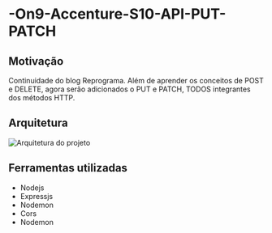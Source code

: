 # -On9-Accenture-S10-API-PUT-PATCH


## Motivação

Continuidade do blog Reprograma. Além de aprender os conceitos de POST e DELETE, agora serão adicionados o PUT e PATCH, TODOS integrantes dos métodos HTTP. 



## Arquitetura

![Arquitetura do projeto]()





## Ferramentas utilizadas

* Nodejs
* Expressjs
* Nodemon
* Cors
* Nodemon
